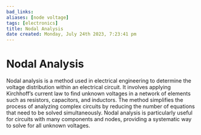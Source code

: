 ```yaml
---
bad_links: 
aliases: [node voltage]
tags: [electronics]
title: Nodal Analysis
date created: Monday, July 24th 2023, 7:23:41 pm
---
```

# Nodal Analysis

Nodal analysis is a method used in electrical engineering to determine the voltage distribution within an electrical circuit. It involves applying Kirchhoff’s current law to find unknown voltages in a network of elements such as resistors, capacitors, and inductors. The method simplifies the process of analyzing complex circuits by reducing the number of equations that need to be solved simultaneously. Nodal analysis is particularly useful for circuits with many components and nodes, providing a systematic way to solve for all unknown voltages.
